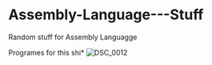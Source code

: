 # Assembly-Language---Stuff
Random stuff for Assembly Languagge

Programes for this shi*
![DSC_0012](https://user-images.githubusercontent.com/81091191/162624021-7dcd5a9d-851a-4357-a014-0b36b9c41d90.JPG)
